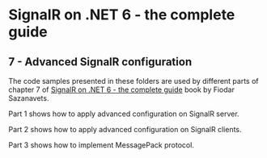 # SignalR on .NET 6 - the complete guide

## 7 - Advanced SignalR configuration

The code samples presented in these folders are used by different parts of chapter 7 of [SignalR on .NET 6 - the complete guide](https://leanpub.com/signalronnet6-thecompleteguide) book by Fiodar Sazanavets.

Part 1 shows how to apply advanced configuration on SignalR server.

Part 2 shows how to apply advanced configuration on SignalR clients.

Part 3 shows how to implement MessagePack protocol.
